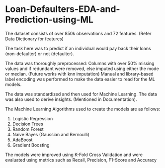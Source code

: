 # Loan-Defaulters-EDA-and-Prediction-using-ML

The dataset consists of over 850k observations and 72 features. (Refer Data Dictionary for features)

The task here was to predict if an individual would pay back their loans (non-defaulter) or not (defaulter).

The data was thoroughly preprocessed:
Columns with over 50% missing values and if redundant were removed, else imputed using either the mode or median. (Future works with knn imputation)
Manual and library-based label encoding was performed to make the data easier to read for the ML models.

The data was standardized and then used for Machine Learning. The data was also used to derive insights. (Mentioned in Documentation).

The Machine Learning Algorithms used to create the models are as follows:

1. Logistic Regression
2. Decision Trees
3. Random Forest
4. Naive Bayes (Gaussian and Bernoulli)
5. AdaBoost
6. Gradient Boosting

The models were improved using K-Fold Cross Validation and were evaluated using metrics such as Recall, Precision, F1-Score and Accuracy
